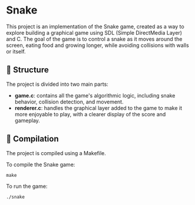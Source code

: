 # Snake

This project is an implementation of the Snake game, created as a way to explore building a graphical game using SDL (Simple DirectMedia Layer) and C. The goal of the game is to control a snake as it moves around the screen, eating food and growing longer, while avoiding collisions with walls or itself.

## 🧩​ Structure

The project is divided into two main parts:

- **game.c**: contains all the game's algorithmic logic, including snake behavior, collision detection, and movement.
- **renderer.c**: handles the graphical layer added to the game to make it more enjoyable to play, with a clearer display of the score and gameplay.

## 🚀 Compilation

The project is compiled using a Makefile.

To compile the Snake game:

```
make
```

To run the game:

```
./snake
```
